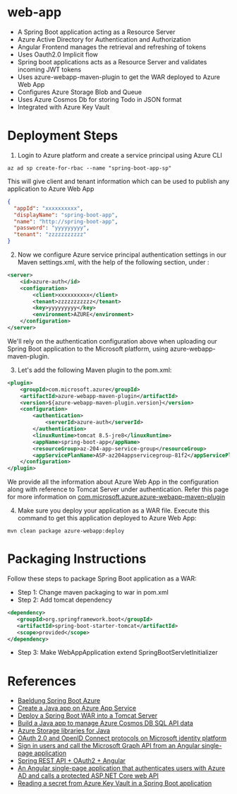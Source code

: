 # web-app
- A Spring Boot application acting as a Resource Server
- Azure Active Directory for Authentication and Authorization
- Angular Frontend manages the retrieval and refreshing of tokens
- Uses Oauth2.0 Implicit flow
- Spring boot applications acts as a Resource Server and validates incoming JWT tokens
- Uses azure-webapp-maven-plugin to get the WAR deployed to Azure Web App
- Configures Azure Storage Blob and Queue 
- Uses Azure Cosmos Db for storing Todo in JSON format
- Integrated with Azure Key Vault

# Deployment Steps
1. Login to Azure platform and create a service principal using Azure CLI

```
az ad sp create-for-rbac --name "spring-boot-app-sp"
```
This will give client and tenant information which can be used to publish any application to Azure Web App

```json
{
  "appId": "xxxxxxxxxx",
  "displayName": "spring-boot-app",
  "name": "http://spring-boot-app",
  "password": "yyyyyyyyy",
  "tenant": "zzzzzzzzzzz"
}
```

2. Now we configure Azure service principal authentication settings in our Maven settings.xml, with the help of the following section, under <servers>:

```xml
<server>
    <id>azure-auth</id>
    <configuration>
        <client>xxxxxxxxxx</client>
        <tenant>zzzzzzzzzzz</tenant>
        <key>yyyyyyyyy</key>
        <environment>AZURE</environment>
    </configuration>
</server>
```

We'll rely on the authentication configuration above when uploading our Spring Boot application to the Microsoft platform, using azure-webapp-maven-plugin.

3. Let's add the following Maven plugin to the pom.xml:
```xml
<plugin>
    <groupId>com.microsoft.azure</groupId>
    <artifactId>azure-webapp-maven-plugin</artifactId>
    <version>${azure-webapp-maven-plugin.version}</version>
    <configuration>
        <authentication>
            <serverId>azure-auth</serverId>
        </authentication>
        <linuxRuntime>tomcat 8.5-jre8</linuxRuntime>
        <appName>spring-boot-app</appName>
        <resourceGroup>az-204-app-service-group</resourceGroup>
        <appServicePlanName>ASP-az204appservicegroup-81f2</appServicePlanName>
    </configuration>
</plugin>
```

We provide all the information about Azure Web App in the configuration along with reference to Tomcat Server under authentication.
Refer this page for more information on [com.microsoft.azure.azure-webapp-maven-plugin](https://docs.microsoft.com/en-us/azure/app-service/quickstart-java?tabs=javase&pivots=platform-linux) 

4. Make sure you deploy your application as a WAR file. 
Execute this command to get this application deployed to Azure Web App:

```text
mvn clean package azure-webapp:deploy
```

# Packaging Instructions

Follow these steps to package Spring Boot application as a WAR:
- Step 1: Change maven packaging to war in pom.xml
- Step 2: Add tomcat dependency

```xml
<dependency>
   <groupId>org.springframework.boot</groupId>
   <artifactId>spring-boot-starter-tomcat</artifactId>
   <scope>provided</scope>
</dependency>
```

- Step 3: Make WebAppApplication extend SpringBootServletInitializer

# References
- [Baeldung Spring Boot Azure](https://www.baeldung.com/spring-boot-azure) 
- [Create a Java app on Azure App Service](https://docs.microsoft.com/en-us/azure/app-service/quickstart-java?tabs=javase&pivots=platform-linux)
- [Deploy a Spring Boot WAR into a Tomcat Server](https://www.baeldung.com/spring-boot-war-tomcat-deploy)
- [Build a Java app to manage Azure Cosmos DB SQL API data](https://docs.microsoft.com/en-us/azure/cosmos-db/create-sql-api-java?tabs=sync)
- [Azure Storage libraries for Java](https://docs.microsoft.com/en-us/java/api/overview/azure/storage?view=azure-java-stable)
- [OAuth 2.0 and OpenID Connect protocols on Microsoft identity platform](https://docs.microsoft.com/en-us/azure/active-directory/develop/active-directory-v2-protocols)
- [Sign in users and call the Microsoft Graph API from an Angular single-page application](https://docs.microsoft.com/en-us/azure/active-directory/develop/tutorial-v2-angular)
- [Spring REST API + OAuth2 + Angular](https://www.baeldung.com/rest-api-spring-oauth2-angular)
- [An Angular single-page application that authenticates users with Azure AD and calls a protected ASP.NET Core web API](https://github.com/shank9918/ms-identity-javascript-angular-spa-aspnetcore-webapi)
- [Reading a secret from Azure Key Vault in a Spring Boot application](https://docs.microsoft.com/en-us/azure/developer/java/spring-framework/configure-spring-boot-starter-java-app-with-azure-key-vault)